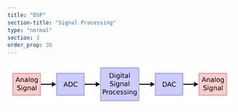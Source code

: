 ```yaml
---
title: "DSP"
section-title: "Signal Processing"
type: "normal"
section: 3
order_prop: 38
---
```

<img class="dsp-svg" src="./images/DSP.svg"></img>
